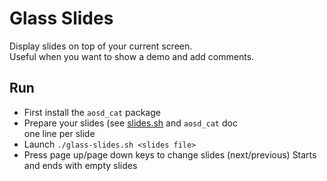 # Glass Slides
Display slides on top of your current screen.  
Useful when you want to show a demo and add comments.

## Run
- First install the `aosd_cat` package
- Prepare your slides (see [slides.sh](slides.sh) and `aosd_cat` doc  
  one line per slide
- Launch `./glass-slides.sh <slides file>`
- Press page up/page down keys to change slides (next/previous)
  Starts and ends with empty slides


